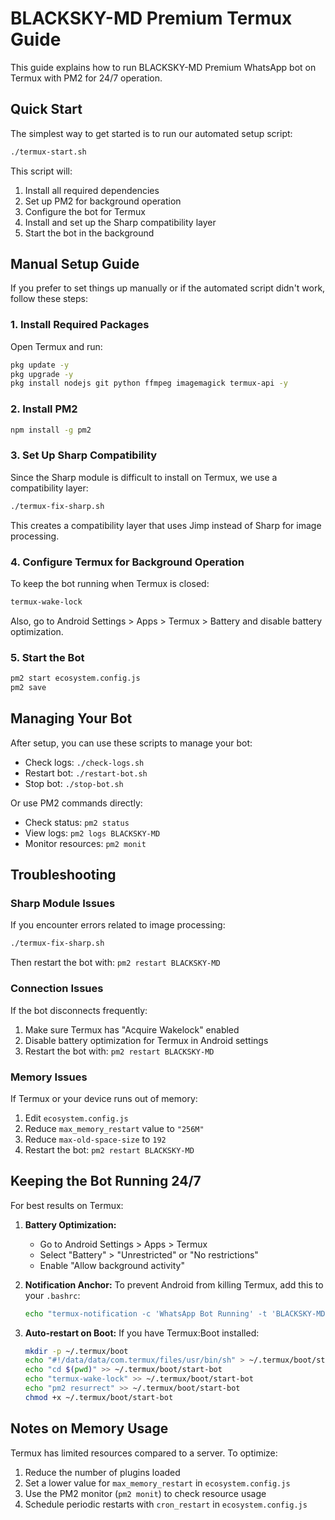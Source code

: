 # BLACKSKY-MD Premium Termux Guide

This guide explains how to run BLACKSKY-MD Premium WhatsApp bot on Termux with PM2 for 24/7 operation.

## Quick Start

The simplest way to get started is to run our automated setup script:

```bash
./termux-start.sh
```

This script will:
1. Install all required dependencies
2. Set up PM2 for background operation
3. Configure the bot for Termux
4. Install and set up the Sharp compatibility layer
5. Start the bot in the background

## Manual Setup Guide

If you prefer to set things up manually or if the automated script didn't work, follow these steps:

### 1. Install Required Packages

Open Termux and run:

```bash
pkg update -y
pkg upgrade -y
pkg install nodejs git python ffmpeg imagemagick termux-api -y
```

### 2. Install PM2

```bash
npm install -g pm2
```

### 3. Set Up Sharp Compatibility

Since the Sharp module is difficult to install on Termux, we use a compatibility layer:

```bash
./termux-fix-sharp.sh
```

This creates a compatibility layer that uses Jimp instead of Sharp for image processing.

### 4. Configure Termux for Background Operation

To keep the bot running when Termux is closed:

```bash
termux-wake-lock
```

Also, go to Android Settings > Apps > Termux > Battery and disable battery optimization.

### 5. Start the Bot

```bash
pm2 start ecosystem.config.js
pm2 save
```

## Managing Your Bot

After setup, you can use these scripts to manage your bot:

- Check logs: `./check-logs.sh`
- Restart bot: `./restart-bot.sh`
- Stop bot: `./stop-bot.sh`

Or use PM2 commands directly:

- Check status: `pm2 status`
- View logs: `pm2 logs BLACKSKY-MD`
- Monitor resources: `pm2 monit`

## Troubleshooting

### Sharp Module Issues

If you encounter errors related to image processing:

```bash
./termux-fix-sharp.sh
```

Then restart the bot with: `pm2 restart BLACKSKY-MD`

### Connection Issues

If the bot disconnects frequently:

1. Make sure Termux has "Acquire Wakelock" enabled
2. Disable battery optimization for Termux in Android settings
3. Restart the bot with: `pm2 restart BLACKSKY-MD`

### Memory Issues

If Termux or your device runs out of memory:

1. Edit `ecosystem.config.js`
2. Reduce `max_memory_restart` value to `"256M"`
3. Reduce `max-old-space-size` to `192`
4. Restart the bot: `pm2 restart BLACKSKY-MD`

## Keeping the Bot Running 24/7

For best results on Termux:

1. **Battery Optimization:**
   - Go to Android Settings > Apps > Termux
   - Select "Battery" > "Unrestricted" or "No restrictions"
   - Enable "Allow background activity"

2. **Notification Anchor:**
   To prevent Android from killing Termux, add this to your `.bashrc`:
   ```bash
   echo "termux-notification -c 'WhatsApp Bot Running' -t 'BLACKSKY-MD Premium'" >> ~/.bashrc
   ```

3. **Auto-restart on Boot:**
   If you have Termux:Boot installed:
   ```bash
   mkdir -p ~/.termux/boot
   echo "#!/data/data/com.termux/files/usr/bin/sh" > ~/.termux/boot/start-bot
   echo "cd $(pwd)" >> ~/.termux/boot/start-bot
   echo "termux-wake-lock" >> ~/.termux/boot/start-bot
   echo "pm2 resurrect" >> ~/.termux/boot/start-bot
   chmod +x ~/.termux/boot/start-bot
   ```

## Notes on Memory Usage

Termux has limited resources compared to a server. To optimize:

1. Reduce the number of plugins loaded
2. Set a lower value for `max_memory_restart` in `ecosystem.config.js`
3. Use the PM2 monitor (`pm2 monit`) to check resource usage
4. Schedule periodic restarts with `cron_restart` in `ecosystem.config.js`